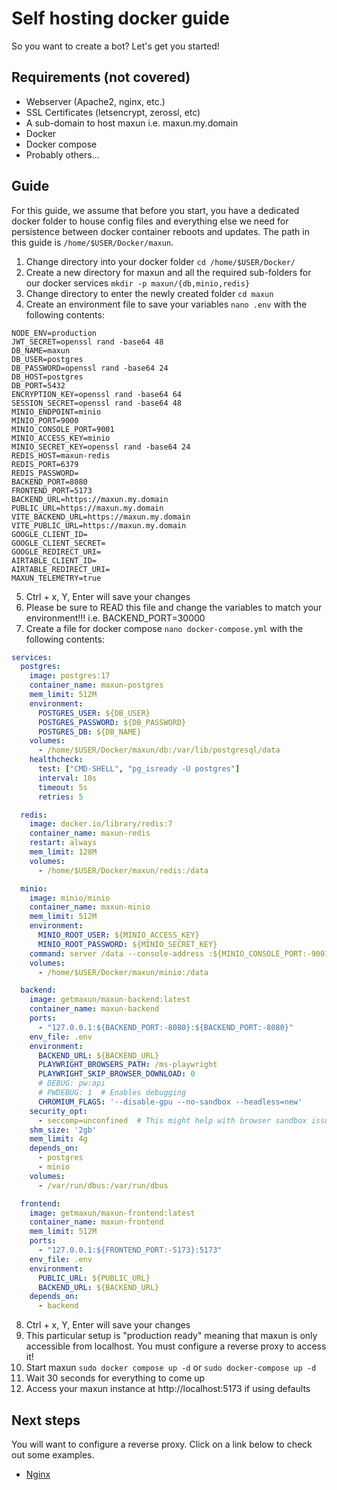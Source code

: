 # Self hosting docker guide

So you want to create a bot? Let's get you started!

## Requirements (not covered)
- Webserver (Apache2, nginx, etc.)
- SSL Certificates (letsencrypt, zerossl, etc)
- A sub-domain to host maxun i.e. maxun.my.domain
- Docker
- Docker compose
- Probably others...

## Guide
For this guide, we assume that before you start, you have a dedicated docker folder to house config files and everything else we need for persistence between docker container reboots and updates. The path in this guide is `/home/$USER/Docker/maxun`.
1. Change directory into your docker folder `cd /home/$USER/Docker/`
2. Create a new directory for maxun and all the required sub-folders for our docker services `mkdir -p maxun/{db,minio,redis}`
3. Change directory to enter the newly created folder `cd maxun`
4. Create an environment file to save your variables `nano .env` with the following contents:
```
NODE_ENV=production
JWT_SECRET=openssl rand -base64 48
DB_NAME=maxun
DB_USER=postgres
DB_PASSWORD=openssl rand -base64 24
DB_HOST=postgres
DB_PORT=5432
ENCRYPTION_KEY=openssl rand -base64 64
SESSION_SECRET=openssl rand -base64 48
MINIO_ENDPOINT=minio
MINIO_PORT=9000
MINIO_CONSOLE_PORT=9001
MINIO_ACCESS_KEY=minio
MINIO_SECRET_KEY=openssl rand -base64 24
REDIS_HOST=maxun-redis
REDIS_PORT=6379
REDIS_PASSWORD=
BACKEND_PORT=8080
FRONTEND_PORT=5173
BACKEND_URL=https://maxun.my.domain
PUBLIC_URL=https://maxun.my.domain
VITE_BACKEND_URL=https://maxun.my.domain
VITE_PUBLIC_URL=https://maxun.my.domain
GOOGLE_CLIENT_ID=
GOOGLE_CLIENT_SECRET=
GOOGLE_REDIRECT_URI=
AIRTABLE_CLIENT_ID=
AIRTABLE_REDIRECT_URI=
MAXUN_TELEMETRY=true
```
5. Ctrl + x, Y, Enter will save your changes
6. Please be sure to READ this file and change the variables to match your environment!!! i.e. BACKEND_PORT=30000
7. Create a file for docker compose `nano docker-compose.yml` with the following contents:
```yml
services:
  postgres:
    image: postgres:17
    container_name: maxun-postgres
    mem_limit: 512M
    environment:
      POSTGRES_USER: ${DB_USER}
      POSTGRES_PASSWORD: ${DB_PASSWORD}
      POSTGRES_DB: ${DB_NAME}
    volumes:
      - /home/$USER/Docker/maxun/db:/var/lib/postgresql/data
    healthcheck:
      test: ["CMD-SHELL", "pg_isready -U postgres"]
      interval: 10s
      timeout: 5s
      retries: 5

  redis:
    image: docker.io/library/redis:7
    container_name: maxun-redis
    restart: always
    mem_limit: 128M
    volumes:
      - /home/$USER/Docker/maxun/redis:/data

  minio:
    image: minio/minio
    container_name: maxun-minio
    mem_limit: 512M
    environment:
      MINIO_ROOT_USER: ${MINIO_ACCESS_KEY}
      MINIO_ROOT_PASSWORD: ${MINIO_SECRET_KEY}
    command: server /data --console-address :${MINIO_CONSOLE_PORT:-9001}
    volumes:
      - /home/$USER/Docker/maxun/minio:/data

  backend:
    image: getmaxun/maxun-backend:latest
    container_name: maxun-backend
    ports:
      - "127.0.0.1:${BACKEND_PORT:-8080}:${BACKEND_PORT:-8080}"
    env_file: .env
    environment:
      BACKEND_URL: ${BACKEND_URL}
      PLAYWRIGHT_BROWSERS_PATH: /ms-playwright
      PLAYWRIGHT_SKIP_BROWSER_DOWNLOAD: 0
      # DEBUG: pw:api
      # PWDEBUG: 1  # Enables debugging
      CHROMIUM_FLAGS: '--disable-gpu --no-sandbox --headless=new'
    security_opt:
      - seccomp=unconfined  # This might help with browser sandbox issues
    shm_size: '2gb'
    mem_limit: 4g
    depends_on:
      - postgres
      - minio
    volumes:
      - /var/run/dbus:/var/run/dbus

  frontend:
    image: getmaxun/maxun-frontend:latest
    container_name: maxun-frontend
    mem_limit: 512M
    ports:
      - "127.0.0.1:${FRONTEND_PORT:-5173}:5173"
    env_file: .env
    environment:
      PUBLIC_URL: ${PUBLIC_URL}
      BACKEND_URL: ${BACKEND_URL}
    depends_on:
      - backend
```
8. Ctrl + x, Y, Enter will save your changes
9. This particular setup is "production ready" meaning that maxun is only accessible from localhost. You must configure a reverse proxy to access it!
10. Start maxun `sudo docker compose up -d` or `sudo docker-compose up -d`
11. Wait 30 seconds for everything to come up
12. Access your maxun instance at http://localhost:5173 if using defaults

## Next steps
You will want to configure a reverse proxy. Click on a link below to check out some examples.
- [Nginx](nginx.conf)
